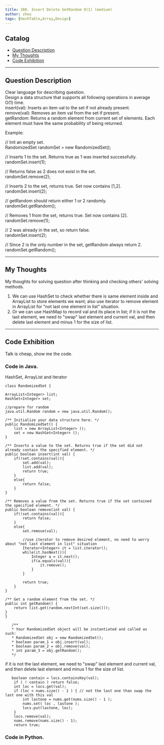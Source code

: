 ```yaml
---
title: 380. Insert Delete GetRandom O(1) (medium)                  
author: zhou      
tags: [HashTable,Array,Design]          
---
```


       

## Catalog  
+ [Question Description](#partI)
+ [My Thoughts](#partII)
+ [Code Exhibition](#partIII)

----------------------------------

## Question Description
Clear language for describing question.    
Design a data structure that supports all following operations in average O(1) time.      
insert(val): Inserts an item val to the set if not already present.      
remove(val): Removes an item val from the set if present.       
getRandom: Returns a random element from current set of elements. Each element must have the same probability of being returned.      

Example:   

// Init an empty set.    
RandomizedSet randomSet = new RandomizedSet();     

// Inserts 1 to the set. Returns true as 1 was inserted successfully.     
randomSet.insert(1);    

// Returns false as 2 does not exist in the set.    
randomSet.remove(2);     

// Inserts 2 to the set, returns true. Set now contains [1,2].    
randomSet.insert(2);     

// getRandom should return either 1 or 2 randomly.    
randomSet.getRandom();    

// Removes 1 from the set, returns true. Set now contains [2].    
randomSet.remove(1);    

// 2 was already in the set, so return false.    
randomSet.insert(2);     

// Since 2 is the only number in the set, getRandom always return 2.     
randomSet.getRandom();     


----------------------------------

## My Thoughts
My thoughts for solving question after thinking and checking others' solving methods.        
1. We can use HashSet to check whether there is same element inside and ArrayList to store elements we want; also use iterator to remove element in ArrayList for "not last one element in list" situation.    
2. Or we can use HashMap to record val and its place in list; if it is not the last element, we need to "swap" last element and current val, and then delete last element and minus 1 for the size of list.






----------------------------------

## Code Exhibition
Talk is cheap, show me the code.    
### Code in Java.     
HashSet, ArrayList and iterator     

    class RandomizedSet {
    
    ArrayList<Integer> list;
    HashSet<Integer> set;
    
    //prepare for random
    java.util.Random random = new java.util.Random();
    
    /** Initialize your data structure here. */
    public RandomizedSet() {
        list = new ArrayList<Integer> ();
        set = new HashSet<Integer> ();
    }
    
    /** Inserts a value to the set. Returns true if the set did not already contain the specified element. */
    public boolean insert(int val) {
        if(!set.contains(val)){
            set.add(val);
            list.add(val);
            return true;
        }
        else{
            return false;
        }
    }
    
    /** Removes a value from the set. Returns true if the set contained the specified element. */
    public boolean remove(int val) {
        if(!set.contains(val)){
            return false;
        }
        else{
            set.remove(val);
            
            //use iterator to remove desired element, no need to worry about "not last element in list" situation 
            Iterator<Integer> it = list.iterator();
            while(it.hasNext()){
                Integer a = it.next();
                if(a.equals(val)){
                    it.remove();
                }
            }
            
            return true;
        }
    }
    
    /** Get a random element from the set. */
    public int getRandom() {
        return list.get(random.nextInt(set.size()));
    }
    }

       /**
       * Your RandomizedSet object will be instantiated and called as such:
       * RandomizedSet obj = new RandomizedSet();
       * boolean param_1 = obj.insert(val);
       * boolean param_2 = obj.remove(val);
       * int param_3 = obj.getRandom();
       */

if it is not the last element, we need to "swap" last element and current val, and then delete last element and minus 1 for the size of list.     

       boolean contain = locs.containsKey(val);
        if ( ! contain ) return false;
        int loc = locs.get(val);
        if (loc < nums.size() - 1 ) { // not the last one than swap the last one with this val
            int lastone = nums.get(nums.size() - 1 );
            nums.set( loc , lastone );
            locs.put(lastone, loc);
        }
        locs.remove(val);
        nums.remove(nums.size() - 1);
        return true;





### Code in Python.   




